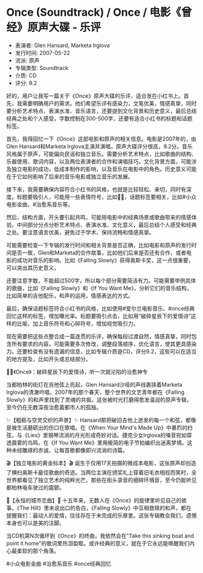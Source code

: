 # Once (Soundtrack) / Once / 电影《曾经》原声大碟 - 乐评

- 表演者: Glen Hansard, Marketa Irglova
- 发行时间: 2007-05-22
- 流派: 原声
- 专辑类型: Soundtrack
- 介质: CD
- 评分: 9.2

<think>
好的，用户让我写一篇关于《Once》原声大碟的乐评，适合发在小红书上。首先，我需要明确用户的需求。他们希望乐评有感染力，文笔优美，情感真挚，同时要分析艺术特点、表演水准、音乐语言，还要提到文化背景和历史意义，最后总结经典之处和个人感受，字数控制在300-500字，还要有适合小红书的标题和话题标签。

首先，我得回忆一下《Once》这部电影和原声的相关信息。电影是2007年的，由Glen Hansard和Marketa Irglova主演并演唱，原声大碟评分很高，9.2分。音乐风格属于原声，可能偏向民谣和独立音乐。需要分析艺术特点，比如歌曲的结构、乐器使用、歌词内容，以及两位表演者的合作和演唱技巧。文化背景方面，可能涉及独立电影的成功，低成本制作的影响，以及音乐在电影中的角色。历史意义可能在于它如何影响了后来的音乐电影或独立音乐的发展。

接下来，我需要确保内容符合小红书的风格，也就是比较轻松、亲切，同时有深度。标题要吸引人，可能用一些表情符号，比如🎵💔，话题标签要相关，比如#小众电影金曲、#治愈系音乐等。

然后，结构方面，开头要引起共鸣，可能用电影中的经典场景或歌曲带来的情感体验。中间部分分点分析艺术特点、表演水准、文化意义，最后总结个人感受和经典之处。要注意语言优美，避免过于学术，保持流畅和情感真挚。

可能需要检查一下专辑的发行时间和相关背景是否正确，比如电影和原声的发行时间是否一致，Glen和Marketa的合作故事，比如他们后来是否还有合作，或者电影的成功对音乐的影响。比如《Falling Slowly》获得奥斯卡奖，这一点很重要，可以突出其历史意义。

还要注意字数，不能超过500字，所以每个部分需要简洁有力。可能需要举例具体的歌曲，比如《Falling Slowly》和《If You Want Me》，分析它们的音乐结构，比如简单的吉他配乐，和声的运用，情感表达的方式。

最后，确保话题标签符合小红书的风格，比如使用#爱尔兰电影音乐、#once经典回忆这样的标签，增加曝光率。标题要吸引点击，比如用“破碎星辰下的爱情诗”这样的比喻，加上音乐符号和心碎符号，增加视觉吸引力。

现在需要把这些点整合成一篇连贯的乐评，确保每段过渡自然，情感真挚，同时包含所有要求的内容。可能需要多次修改，调整段落顺序，优化语言，使其更具感染力。还要检查有没有遗漏的信息，比如专辑介质是CD，评分9.2，这些可以在适当的地方提及，比如开头或总结部分。
</think>

🎵💔《Once》：破碎星辰下的爱情诗，听一次就沦陷的治愈神专

当都柏林的街灯在吉他弦上亮起，Glen Hansard沙哑的声线裹挟着Marketa Irglova的清澈吟唱，2007年的那个春天，整个世界的文艺青年都在《Falling Slowly》的和声里找到了灵魂的共振。这张被时光打磨得愈发温润的原声专辑，至今仍在无数深夜治愈着都市人的孤独。

✨【粗粝与空灵交织的声景】✨
Hansard那把破旧吉他上迸发的每一个和弦，都像是被生活磨砺出的伤口在歌唱。在《When Your Mind's Made Up》中暴烈的扫弦，与《Lies》里钢琴流淌的月光形成奇妙对话。捷克少女Irglova的嗓音宛如穿透晨雾的鸟鸣，在《If You Want Me》里用极简的电子节拍编织出迷离梦境。这种未经雕琢的赤诚，让每首歌都像即兴流淌的诗篇。

🎬【独立电影的黄金标本】🎬
诞生于仅用17天拍摄的微成本电影，这张原声却创造了横扫奥斯卡最佳歌曲的奇迹。当两位主演在颁奖礼上穿着旧毛衣相视而笑时，全世界都看见了独立艺术的纯粹光芒。那些在街头录音的细碎环境音，至今仍能听见都柏林电车驶过的震颤。

💫【永恒的城市恋曲】💫
十五年来，无数人在《Once》的旋律里听见自己的故事。《The Hill》里未说出口的告白，《Falling Slowly》中互相救赎的和声，都在提醒我们：最动人的爱情，往往存在于未完成的乐章里。这张专辑教会我们，遗憾本身也可以是美的注脚。

当CD机第N次循环到《Once》的终曲，我依然会在"Take this sinking boat and point it home"的歌词里热泪盈眶。或许经典的意义，就在于它永远能唤醒我们内心最柔软的那个角落。

#小众电影金曲 #治愈系音乐 #once经典回忆
